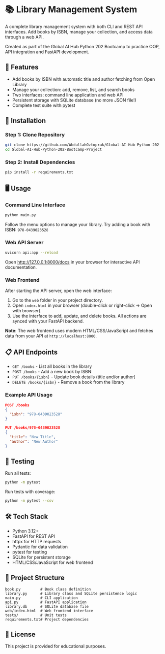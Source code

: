 # 📚 Library Management System

A complete library management system with both CLI and REST API interfaces. Add books by ISBN, manage your collection, and access data through a web API.

Created as part of the Global AI Hub Python 202 Bootcamp to practice OOP, API integration and FastAPI development.

## 🎯 Features

- Add books by ISBN with automatic title and author fetching from Open Library
- Manage your collection: add, remove, list, and search books
- Two interfaces: command line application and web API
- Persistent storage with SQLite database (no more JSON file!)
- Complete test suite with pytest

## 🚀 Installation

### Step 1: Clone Repository
```bash
git clone https://github.com/AbdullahOztoprak/Global-AI-Hub-Python-202-Bootcamp-Project.git
cd Global-AI-Hub-Python-202-Bootcamp-Project
```

### Step 2: Install Dependencies
```bash
pip install -r requirements.txt
```

## 🖥️ Usage

### Command Line Interface
```bash
python main.py
```
Follow the menu options to manage your library. Try adding a book with ISBN: `978-0439023528`

### Web API Server
```bash
uvicorn api:app --reload
```
Open http://127.0.0.1:8000/docs in your browser for interactive API documentation.

### Web Frontend
After starting the API server, open the web interface:

1. Go to the `web` folder in your project directory.
2. Open `index.html` in your browser (double-click or right-click → Open with browser).
3. Use the interface to add, update, and delete books. All actions are synced with your FastAPI backend.

**Note:** The web frontend uses modern HTML/CSS/JavaScript and fetches data from your API at `http://localhost:8000`.


## 📋 API Endpoints

- `GET /books` - List all books in the library
- `POST /books` - Add a new book by ISBN
- `PUT /books/{isbn}` - Update book details (title and/or author)
- `DELETE /books/{isbn}` - Remove a book from the library


### Example API Usage
```json
POST /books
{
  "isbn": "978-0439023528"
}

PUT /books/978-0439023528
{
  "title": "New Title",
  "author": "New Author"
}
```

## 🧪 Testing

Run all tests:
```bash
python -m pytest
```

Run tests with coverage:
```bash
python -m pytest --cov
```

## 🛠️ Tech Stack

- Python 3.12+
- FastAPI for REST API
- httpx for HTTP requests
- Pydantic for data validation
- pytest for testing
- SQLite for persistent storage
- HTML/CSS/JavaScript for web frontend

## 📁 Project Structure

```
book.py         # Book class definition
library.py      # Library class and SQLite persistence logic
main.py         # CLI application
api.py          # FastAPI application
library.db      # SQLite database file
web/index.html  # Web frontend interface
tests/          # Unit tests
requirements.txt# Project dependencies
```

## 📝 License

This project is provided for educational purposes.

